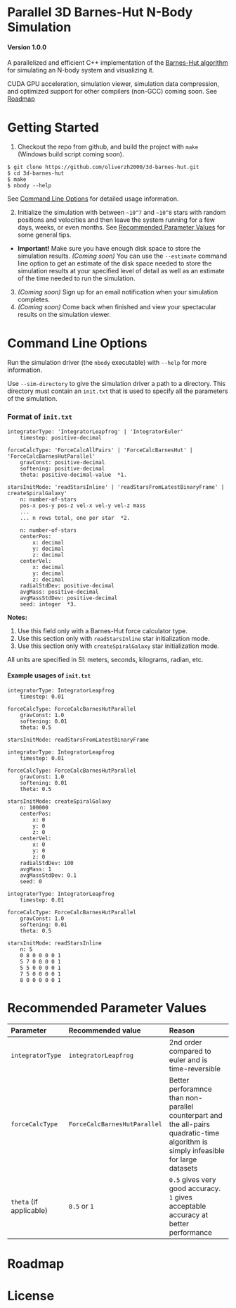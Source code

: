 # Parallel 3D Barnes-Hut N-Body Simulation
#### Version 1.0.0

A parallelized and efficient C++ implementation of the [Barnes-Hut algorithm](https://en.wikipedia.org/wiki/Barnes-Hut_simulation) for simulating an N-body system and visualizing it.

CUDA GPU acceleration, simulation viewer, simulation data compression, and optimized support for other compilers (non-GCC) coming soon. See [Roadmap](#roadmap)

# Getting Started
1. Checkout the repo from github, and build the project with `make` (Windows build script coming soon).
```shell
$ git clone https://github.com/oliverzh2000/3d-barnes-hut.git
$ cd 3d-barnes-hut
$ make
$ nbody --help
```
See [Command Line Options](#command-line-options) for detailed usage information.

2. Initialize the simulation with between `~10^7` and `~10^8` stars with random positions and velocities and then leave the system running for a few days, weeks, or even months. See [Recommended Parameter Values](#recommended-parameter-values) for some general tips.
  - **Important!** Make sure you have enough disk space to store the simulation results. _(Coming soon)_ You can use the `--estimate` command line option to get an estimate of the disk space needed to store the simulation results at your specified level of detail as well as an estimate of the time needed to run the simulation.
3. _(Coming soon)_ Sign up for an email notification when your simulation completes.
4. _(Coming soon)_ Come back when finished and view your spectacular results on the simulation viewer.

# Command Line Options
Run the simulation driver (the `nbody` executable) with `--help` for more information. 

Use `--sim-directory` to give the simulation driver a path to a directory. This directory must contain an `init.txt` that is used to specify all the parameters of the simulation.

### Format of `init.txt`
```
integratorType: 'IntegratorLeapfrog' | 'IntegratorEuler'
    timestep: positive-decimal

forceCalcType: 'ForceCalcAllPairs' | 'ForceCalcBarnesHut' | 'ForceCalcBarnesHutParallel'
    gravConst: positive-decimal
    softening: positive-decimal
    theta: positive-decimal-value  *1.

starsInitMode: 'readStarsInline' | 'readStarsFromLatestBinaryFrame' | createSpiralGalaxy'
    n: number-of-stars
    pos-x pos-y pos-z vel-x vel-y vel-z mass
    ... 
    ... n rows total, one per star  *2.
    
    n: number-of-stars
    centerPos:
        x: decimal
        y: decimal
        z: decimal
    centerVel:
        x: decimal
        y: decimal
        z: decimal
    radialStdDev: positive-decimal
    avgMass: positive-decimal
    avgMassStdDev: positive-decimal
    seed: integer  *3.
```
**Notes:**
1. Use this field only with a Barnes-Hut force calculator type.
2. Use this section only with `readStarsInline` star initialization mode.
3. Use this section only with `createSpiralGalaxy` star initialization mode. 

All units are specified in SI: meters, seconds, kilograms, radian, etc.

#### Example usages of `init.txt`
```
integratorType: IntegratorLeapfrog
    timestep: 0.01

forceCalcType: ForceCalcBarnesHutParallel
    gravConst: 1.0
    softening: 0.01
    theta: 0.5

starsInitMode: readStarsFromLatestBinaryFrame
```
```
integratorType: IntegratorLeapfrog
    timestep: 0.01

forceCalcType: ForceCalcBarnesHutParallel
    gravConst: 1.0
    softening: 0.01
    theta: 0.5

starsInitMode: createSpiralGalaxy
    n: 100000
    centerPos:
        x: 0
        y: 0
        z: 0
    centerVel:
        x: 0
        y: 0
        z: 0
    radialStdDev: 100
    avgMass: 1
    avgMassStdDev: 0.1
    seed: 0
```
```
integratorType: IntegratorLeapfrog
    timestep: 0.01

forceCalcType: ForceCalcBarnesHutParallel
    gravConst: 1.0
    softening: 0.01
    theta: 0.5

starsInitMode: readStarsInline
    n: 5
    0 8 0 0 0 0 1
    5 7 0 0 0 0 1
    5 5 0 0 0 0 1
    7 5 0 0 0 0 1
    8 0 0 0 0 0 1
```
# Recommended Parameter Values
| Parameter        | Recommended value           | Reason  |
| :------------- |:-------------| :-----|
| `integratorType`      | `integratorLeapfrog` | 2nd order compared to euler and is time-reversible |
| `forceCalcType`    | `ForceCalcBarnesHutParallel`      | Better perforamnce than non-parallel counterpart and the all-pairs quadratic-time algorithm is simply infeasible for large datasets |
| `theta` (if applicable) | `0.5` or `1`      | `0.5` gives very good accuracy. `1` gives acceptable accuracy at better performance |

# Roadmap

# License


